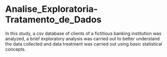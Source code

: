 # Analise_Exploratoria-Tratamento_de_Dados
 In this study, a csv database of clients of a fictitious banking institution was analyzed, a brief exploratory analysis was carried out to better understand the data collected and data treatment was carried out using basic statistical concepts.
